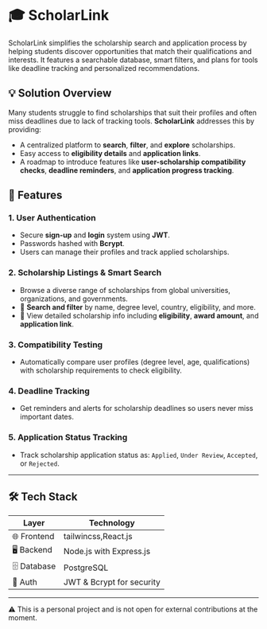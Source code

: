 
# 🎓 **ScholarLink**

ScholarLink simplifies the scholarship search and application process by helping students discover opportunities that match their qualifications and interests. It features a searchable database, smart filters, and plans for tools like deadline tracking and personalized recommendations.



## 💡 **Solution Overview**

Many students struggle to find scholarships that suit their profiles and often miss deadlines due to lack of tracking tools. **ScholarLink** addresses this by providing:

* A centralized platform to **search**, **filter**, and **explore** scholarships.
* Easy access to **eligibility details** and **application links**.
* A roadmap to introduce features like **user-scholarship compatibility checks**, **deadline reminders**, and **application progress tracking**.



## 🚀 **Features**

###  1. User Authentication

* Secure **sign-up** and **login** system using **JWT**.
* Passwords hashed with **Bcrypt**.
* Users can manage their profiles and track applied scholarships.

###  2. Scholarship Listings & Smart Search

* Browse a diverse range of scholarships from global universities, organizations, and governments.
* 🔎 **Search and filter** by name, degree level, country, eligibility, and more.
* 📄 View detailed scholarship info including **eligibility**, **award amount**, and **application link**.

###  3. Compatibility Testing 

* Automatically compare user profiles (degree level, age, qualifications) with scholarship requirements to check eligibility.

###  4. Deadline Tracking 

* Get reminders and alerts for scholarship deadlines so users never miss important dates.

###  5. Application Status Tracking 

* Track scholarship application status as: `Applied`, `Under Review`, `Accepted`, or `Rejected`.

---

## 🛠️ **Tech Stack**

| Layer       | Technology                  |
| ----------- | --------------------------- |
| 🌐 Frontend | tailwincss,React.js        |
| 🖥 Backend  | Node.js with Express.js     |
| 🗄 Database | PostgreSQL                  |
| 🔐 Auth     | JWT & Bcrypt for security   |


---

⚠️ This is a personal project and is not open for external contributions at the moment.
